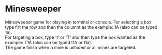 # Minesweeper  
Minesweeper game for playing in terminal or console. 
For selecting a box type firt the row and then the columnt as the example: 1A (also can be typed 1a).  
For targeting a box, type 't' or 'T' and then type the box wanted as the example: T1A (also can be typed t1A or t1a).  
The game finish when a mine is unhided or all mines are targeted.
